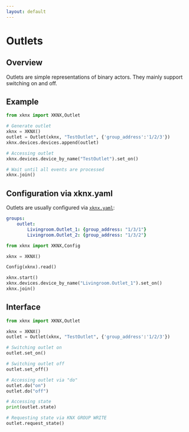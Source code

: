 ```yaml
---
layout: default
---
```


# [](#header-1)Outlets

## [](#header-2)Overview

Outlets are simple representations of binary actors. They mainly support switching on and off.

## [](#header-2)Example

```python
from xknx import XKNX,Outlet

# Generate outlet
xknx = XKNX()
outlet = Outlet(xknx, "TestOutlet", {'group_address':'1/2/3'})
xknx.devices.devices.append(outlet)

# Accessing outlet
xknx.devices.device_by_name("TestOutlet").set_on()

# Wait until all events are processed
xknx.join()
``` 

## [](#header-2)Configuration via **xknx.yaml**

Outlets are usually configured via [`xknx.yaml`](/configuration):

```yaml
groups:
    outlet:
        Livingroom.Outlet_1: {group_address: "1/3/1"}
        Livingroom.Outlet_2: {group_address: "1/3/2"} 
```

```python
from xknx import XKNX,Config

xknx = XKNX()

Config(xknx).read()

xknx.start()
xknx.devices.device_by_name("Livingroom.Outlet_1").set_on()
xknx.join()
```

## [](#header-2)Interface


```python
from xknx import XKNX,Outlet

xknx = XKNX()
outlet = Outlet(xknx, "TestOutlet", {'group_address':'1/2/3'})

# Switching outlet on
outlet.set_on()

# Switching outlet off
outlet.set_off()

# Accessing outlet via "do"
outlet.do("on")
outlet.do("off")

# Accessing state
print(outlet.state)

# Requesting state via KNX GROUP WRITE
outlet.request_state()
```


